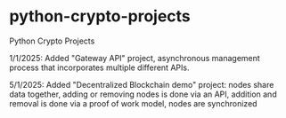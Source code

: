 # python-crypto-projects
Python Crypto Projects

1/1/2025: Added "Gateway API" project, asynchronous management process that incorporates multiple different APIs.

5/1/2025: Added "Decentralized Blockchain demo" project: nodes share data together, adding or removing nodes is done via an API, addition and removal is done via a proof of work model, nodes are synchronized
